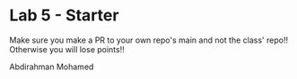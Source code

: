 # Lab 5 - Starter
Make sure you make a PR to your own repo's main and not the class' repo!! Otherwise you will lose points!!

Abdirahman Mohamed
